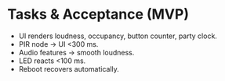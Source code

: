 # Tasks & Acceptance (MVP)
- UI renders loudness, occupancy, button counter, party clock.
- PIR node → UI <300 ms.
- Audio features → smooth loudness.
- LED reacts <100 ms.
- Reboot recovers automatically.
